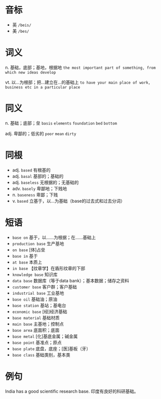 # 音标

- 英 `/beis/`
- 美 `/bes/`

# 词义

n. 基础，底部；基地，根据地
`the most important part of something, from which new ideas develop`

vt. 以…为根部；把…建立在…的基础上
`to have your main place of work, business etc in a particular place`

# 同义

n. 基础；底部；垒
`basis` `elements` `foundation` `bed` `bottom`

adj. 卑鄙的；低劣的
`poor` `mean` `dirty`

# 同根

- adj. `based` 有根基的
- adj. `basal` 基部的；基础的
- adj. `baseless` 无根据的；无基础的
- adv. `basely` 卑鄙地；下贱地
- n. `baseness` 卑鄙；下贱
- v. `based` 立基于，以…为基础（base的过去式和过去分词）

# 短语

- `base on` 基于，以……为根据；在……基础上
- `production base` 生产基地
- `on base` [体]占垒
- `base in` 基于
- `at base` 本质上
- `in base` 【纹章学】在盾形纹章的下部
- `knowledge base` 知识库
- `data base` 数据库（等于data bank）；基本数据；储存之资料
- `customer base` 客户群；客户基础
- `industrial base` 工业基地
- `base oil` 基础油；原油
- `base station` 基站；基电台
- `economic base` [经]经济基础
- `base material` 基础材质
- `main base` 主基地；控制点
- `base area` 底面积；底面
- `base metal` [化]基底金属；碱金属
- `base point` 基准点；原点
- `base plate` 底盘，底座；[医]基板（牙）
- `base class` 基础类别，基本类

# 例句

India has a good scientific research base.
印度有良好的科研基础。


